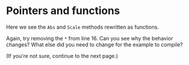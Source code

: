 # Pointers and functions

Here we see the `Abs` and `Scale` methods rewritten as functions.

Again, try removing the `*` from line 16.
Can you see why the behavior changes?
What else did you need to change for the example to compile?

(If you're not sure, continue to the next page.)